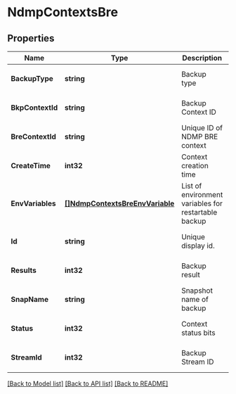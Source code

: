 # NdmpContextsBre

## Properties
Name | Type | Description | Notes
------------ | ------------- | ------------- | -------------
**BackupType** | **string** | Backup type | [optional] [default to null]
**BkpContextId** | **string** | Backup Context ID | [optional] [default to null]
**BreContextId** | **string** | Unique ID of NDMP BRE context | [optional] [default to null]
**CreateTime** | **int32** | Context creation time | [optional] [default to null]
**EnvVariables** | [**[]NdmpContextsBreEnvVariable**](NdmpContextsBreEnvVariable.md) | List of environment variables for restartable backup | [optional] [default to null]
**Id** | **string** | Unique display id. | [optional] [default to null]
**Results** | **int32** | Backup result | [optional] [default to null]
**SnapName** | **string** | Snapshot name of backup | [optional] [default to null]
**Status** | **int32** | Context status bits | [optional] [default to null]
**StreamId** | **int32** | Backup Stream ID | [optional] [default to null]

[[Back to Model list]](../README.md#documentation-for-models) [[Back to API list]](../README.md#documentation-for-api-endpoints) [[Back to README]](../README.md)



